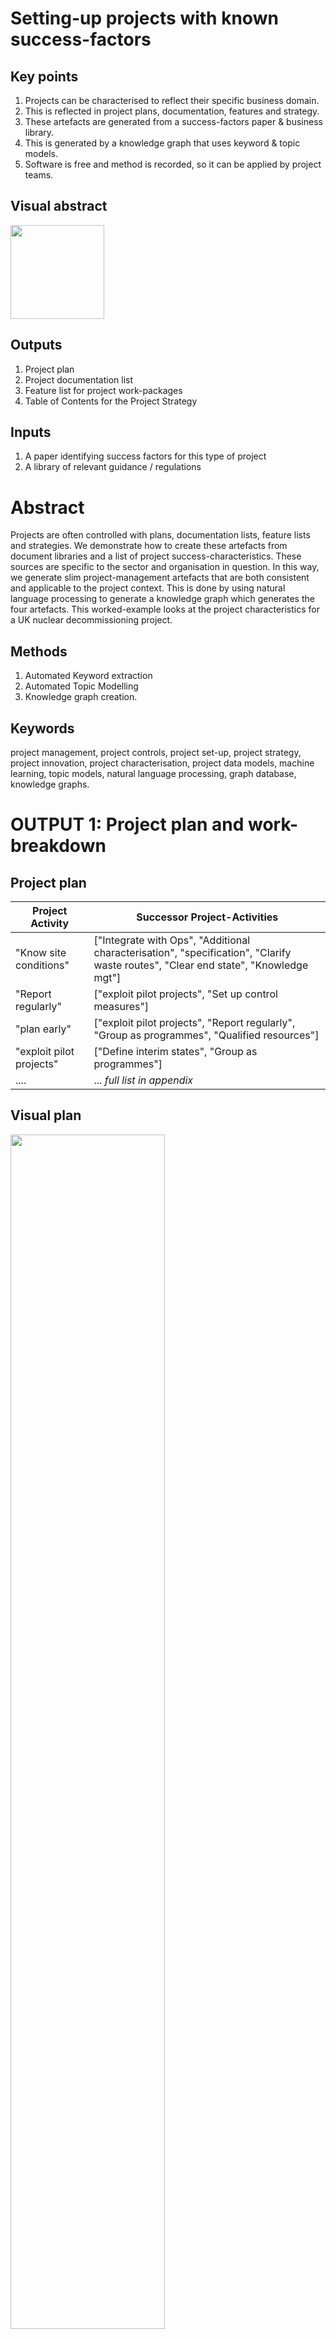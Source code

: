 # Setting-up projects with known success-factors

## Key points
1. Projects can be characterised to reflect their specific business domain.
2. This is reflected in project plans, documentation, features and strategy.
3. These artefacts are generated from a success-factors paper & business library.
4. This is generated by a knowledge graph that uses keyword & topic models.
5. Software is free and method is recorded, so it can be applied by project teams.
## Visual abstract

<image src="Jupyter-notebooks/images/visual_abstract.png" height="150"/>

## Outputs
1. Project plan
2. Project documentation list
3. Feature list for project work-packages
4. Table of Contents for the Project Strategy

## Inputs
1. A paper identifying success factors for this type of project
2. A library of relevant guidance / regulations

# Abstract
Projects are often controlled with plans, documentation lists, feature lists and strategies. We demonstrate how to create these artefacts from document libraries and a list of project success-characteristics. These sources are specific to the sector and organisation in question. In this way, we generate slim project-management artefacts that are both consistent and applicable to the project context. This is done by using natural language processing to generate a knowledge graph which generates the four artefacts. This worked-example looks at the project characteristics for a UK nuclear decommissioning project. 
## Methods
1. Automated Keyword extraction
2. Automated Topic Modelling
3. Knowledge graph creation. 

## Keywords
project management, project controls, project set-up, project strategy, project innovation, project characterisation, project data models, machine learning, topic models, natural language processing, graph database, knowledge graphs.
# OUTPUT 1: Project plan and work-breakdown
## Project plan

| Project Activity                | Successor Project-Activities                                                                                                       |
| ------------------------------- | ---------------------------------------------------------------------------------------------------------------------------------- |
| "Know site conditions"          | ["Integrate with Ops", "Additional characterisation", "specification", "Clarify waste routes", "Clear end state", "Knowledge mgt"] |
| "Report regularly"              | ["exploit pilot projects", "Set up control measures"]                                                                              |
| "plan early"                    | ["exploit pilot projects", "Report regularly", "Group as programmes", "Qualified resources"]                                       |
| "exploit pilot projects"        | ["Define interim states", "Group as programmes"]                                                                                   |
| ....                            | ... *full list in appendix*                                                                                       |

##  Visual plan

<img src="Jupyter-notebooks/images/WBS_items_w_relationships.png" width="70%">

> Blue(Success factors), Orange(Project services), Purple (Requirement-related )

##  Work break-down
Here the project-tasks have been grouped by  success-factor.

| Success Factor            | Project Services supporting that Success Factor                                                                                    |
| ------------------------- | ---------------------------------------------------------------------------------------------------------------------------------- |
| "Know site conditions"    | ["specification", "Integrate with Ops", "Clarify waste routes", "Additional characterisation", "Knowledge mgt", "Clear end state"] |
| "Authority relationships" | ["plan early", "set-up frequent info exchange", "seek co-location w Authority", "Stable funding", "Fund regulation change"]        |
| ...    | ...*full list in appendix*|                                                      

# OUTPUT 2: Project Documentation list
## List of Documents AND Relationships between documents

<img src="Jupyter-notebooks/images/Project_document_list.png" width="25%"> &nbsp; &nbsp; &nbsp;<img src="Jupyter-notebooks/images/documents_organic_view.png" width="70%">

> Green (Site and stakeholder related)

More central documents have more connections to other documents.
e.g. Waste itemisation database, Facilities Description and regulation.

# OUTPUT 3: Feature list for project work-packages
These are the domain-specific features that should be tracked across the project. i.e. they are the attributes or properties captured for each work-package or sub-project. In this case, many of the features relate to requirements and site/stakeholder  aspects that relate to project tasks. 

| Work-package feature           | Work-package 1 | Work-package 2 |
| ------------------------------ | -------------- | -------------- |
| Facilities affected            |                |                |
| Waste type, mass, and location |                |                |
| Radioactivity                  |                |                |
|                                |                |                |
| Relevant regulations           |                |                |
| Related specification          |                |                |
|                                |                |                |
| Licensee                       |                |                |
| Related Dutyholders            |                |                |
| Supply chain list to date      |                |                |
| Local Community Groups         |                |                |
|                                |                |                |
| Agreed ALARP level             |                |                |
| Safety performance             |                |                |
| Resilience score               |                |                |
| Security performance           |                |                |

These features should be considered for inclusion in any lists and reports per Work-package. This work-package list may be an Excel sheet, or in Power BI or in an EPM system, or SQL database.These features are a key element of the project data-model.
# OUTPUT 4: Project Strategy Table of Contents
The project strategy assists:
- stakeholder groups to understand the business justification
- the team to understand the method of execution. 

<img src="Jupyter-notebooks/images/Strategy_TOC.png" width="80%">

The structure should reflect the characteristics of project success in the business domain as well as the language and interests of the strategy consumers. 

# Table of Contents as file

| Level 1 REQUIREMENT                    | Level 2 SUCCESS FACTOR          | Level 3 PROJECT SERVICE               | Level 4 SITE FEATURE         |
| ------------------------------ | ----------------------- | ----------------------------- | -------------------- |
| regulation                     | Authority relationships | Fund regulation change        | null                 |
| regulation                     | Authority relationships | set-up frequent info exchange | Community            |
| regulation                     | Authority relationships | seek co-location w Authority  | null                 |
| regulation                     | Clear end state         | Define interim states         | radioactive          |
| regulation                     | Clear end state         | Define interim states         | licensee             |
| regulation                     | Clear end state         | Systems view                  | null                 |
| ..                     | ***remainder in Appendix***         | ...                | ...               |

This worked-example settled on one of several possible structures, allowing Requirements the highest level in the hierarchy. Two merits of the approach:
- selection of a particular structure is explicit
- stakeholders can be involved in selection.
# Inputs
1. A paper identifying success factors for this type of project
2. A library of relevant guidance / regulations
## INPUT 1: Paper
Invernizzi, Locatelli, Brookes (2020)[^Diletta Colette Invernizzi, Giorgio Locatelli & Naomi J. Brookes (2020): Characterising nuclear decommissioning projects: an investigation of the project characteristics that affect the project performance, Construction Management and Economics, DOI: 10.1080/01446193.2020.1775859
To link to this article: https://doi.org/10.1080/01446193.2020.1775859)] propose the following factors in successful nuclear decommissioning projects:

| Success factor            | Description                                         |
| ------------------------- | --------------------------------------------------- |
| "Know site conditions"    | "detailed knowledge of the site conditions"         |
| "Authority relationships" | "good relationship with the regulatory authorities" |
| "Storage availability"    | "the availability of storage facilities"            |
| "Clear end state"         | "Clear site end state permits scope definition"     |
| "Stable funding"          | "Stable funding"                                    |
| "plan early"              | "It’s a plan that goes from cradle to grave!"       |
| "Qualified resources"     | "The availability of suitably qualified resources"  |

The paper also proposes project tasks to support these factors:

| Project_Service                 | Description                                                                                                                                                                                                                                                                                                                                                                                                                                                                                                                               |
| ------------------------------- | ----------------------------------------------------------------------------------------------------------------------------------------------------------------------------------------------------------------------------------------------------------------------------------------------------------------------------------------------------------------------------------------------------------------------------------------------------------------------------------------------------------------------------------------- |
| "Appreciate change"   | (interpreted as change to the site, as well as to project context)                                                                                                                                                                                                                                                                                                                                                                                                                                                                                                                      |
| "Systems view"   | Take a systems view                                                                                                                                                                                                                                                                                                                                                                                                                                                                                                                       |
| "Additional characterisation"   | "Characterise NDPs"                                                                                                                                                                                                                                                                                                                                                                                                                                                                                                                       |
| "Fund regulation change"        | "If additional fund- ing to deal with these changes is not readily available, the overall NDP performance might be affected"                                                                                                                                                                                                                                                                                                                                                                                                              |
| "Find specialized resource"     | specific resources needed for a specialized piece of work, such as resources specialized in                                              high-voltage welding and trained to work on nuclear sites."                                                                                                                                                                                                                                                     |
| "Knowledge mgt"                 | "best practices in knowledge and information management"                                                                                                                                                                                                                                                                                                                                                                                                                                                                                  |
| "Clarify waste routes"          | "clarity regarding the waste routes and about the availability of storage and disposal facilities"                                                                                                                                                                                                                                                                                                                                                                                                                                      |
| ...         | ***full list in appendix***                                                                                                                                                                                                                                                                                                                                                                                                                                      |

# INPUT 2: A library of relevant guidance / regulations
The UK Office of Nuclear Regulation  publishes a set of [technical guidance](http://www.onr.org.uk/operational/tech_asst_guides/index.htm) This is a set of pdf documents. This is one element of the regulatory context for nuclear decommissioning projects. A subset of 17 documents were selected for their relevance to project and technical management. 

| Document                                                                     |
| ---------------------------------------------------------------------------- |
| Commissioning-of-security-systems-and-infrastructure-cns-tast-gd-4.4.pdf.txt |
| Construction Assurance ns-tast-gd-076.pdf.txt                                |
| Control of processes involving nuclear matter ns-tast-gd-023.pdf.txt         |
| Decommissioning ns-tast-gd-026.pdf.txt                                       |
| Design Safety Assurance ns-tast-gd-057.pdf.txt                               |
| *full list in appendix*                                |

## Infographic

&nbsp; &nbsp;&nbsp; &nbsp;&nbsp; &nbsp;&nbsp; &nbsp;&nbsp; &nbsp;&nbsp; &nbsp;&nbsp; &nbsp;&nbsp; &nbsp;&nbsp; &nbsp;&nbsp; <image src="Jupyter-notebooks/images/2020-locatelli-cover.png" width="90" height="50"/> &nbsp;&nbsp; &nbsp;&nbsp; &nbsp;&nbsp; &nbsp;&nbsp; &nbsp;&nbsp;&nbsp; <image src="Jupyter-notebooks/images/ONR_documents_as_library.png" width="100" height="50"/>
<image src="Jupyter-notebooks/images/method.png"/>
<img src="Jupyter-notebooks/images/WBS_items_w_relationships.png" width="120"> &nbsp; &nbsp; <img src="Jupyter-notebooks/images/short_list_of_docs.png" width="120">   &nbsp; &nbsp; <img src="Jupyter-notebooks/images/trimmed_Project_data_model.png" width="120"> &nbsp; &nbsp; <img src="Jupyter-notebooks/images/Strategy_TOC.png" width="90">

# Business challenge
- Project structure is sometimes copied from project to project
	- sometimes structure does not adequately define or control the project
	- sometimes there is too much structure, which is expensive
- Project plans, strategies and controls are sometimes created separately
	- project controls can be opaque and inconsistent with each other

## Business motivation
- ensure project characteristics make their way into project controls
- track only the project features that are important
- standardise early consultation across multiple stakeholders and standards
- consistently apply research-findings to improve project performance

## Use Cases
 1. Set-up project in new business area
 2. Set-up project where there are diverse stakeholders and business languages
 3. Refresh organisation's project-model if track-record is poor
 4. up-skill project teams in flexible data-models and machine-learning.

## Technology applied
All technology is free to use, without subscription. The code is written up in Jupyter notebooks, which allows guidance to sit alongside the code, so limited coding experience is needed. 
1. Gensim is OpenSource
2. NetworkX is OpenSource
3. Neo4j Desktop is free. 
4. Jupyter Notebooks and Python are OpenSource.

<image src="Jupyter-notebooks/images/gensim.png" width="70" height="50"/> <image src="Jupyter-notebooks/images/NetworkX.svg" width="70" height="50"/> <image src="Jupyter-notebooks/images/neo4j.png" width="70" height="50"/> <image src="Jupyter-notebooks/images/jupyter_icon.png" width="80" height="50"/><image src="Jupyter-notebooks/images/python-logo.png" width="80" height="50"/>

# Methods
## Automated Keyword extraction
Keywords are extracted from the regulations library by scoring each word by how linked that word is to other well-linked words. This provides not just a list of keywords, but also the strength of relationships between keywords. This is done by using the TextRank algorithm, which is like Larry Page's PageRank algorithm for web-pages.
## Automated Topic Modelling
The strongest topics across the regulation library are identified by a topic model method called Latent Direchlet Allocation, or LDA. Murdock (2019)[^[@misc{murdock2019topic,
    title={Topic Modeling the Reading and Writing Behavior of Information Foragers},
    author={Jaimie Murdock},
    year={2019},
    eprint={1907.00488},
    archivePrefix={arXiv},
    link [here](https://arxiv.org/abs/1907.00488v1)] says that 

> 'LDA is a generative model that represents each document as a bag of words generated by a mixture of topics.'

> 'It posits that each document has a distribution of contexts, or topics, that it is composed of.'

## Knowledge graph creation
The above methods generate lists of key concepts from the regulation library, as well as lists of relationships between concepts. The concepts become 'nodes' of a knowledge graph, and the relationships become 'edges' between these nodes. 

> e.g. 'radioactivity' is related to 'waste'. This is an edge connecting 2 nodes.

The success-factors paper contributes a number of success factors, as well as a number of recommended project services to be carried out by the project management team. These are added as nodes. Edges are added where there are:
-  relationships between success factors
-  between project services
-  between a success factor and a project task.

Groups of similar nodes have the same 'labels'.e.g.'success_factor','project_service'.

This combined knowledge graph is one interpretation of project success in Nuclear DeCommissioning.
Next, the project team:
1.  views the graph for useful patterns
2.  reinforces patterns by changing nodes and edges and labels.

The outputs are generated by querying the knowledge graph for specific labels. For example, the Strategy TOC relates to a query which asks for nodes with labels in this order: 

> (requirements)-->(success_factor)-->(project_service)-->(site or stakeholder) 

# Our contribution

> context >> patterns >> form

We apply business *context* to a project. This provides an agreed *form* or structure. We do this by seeking *patterns* and reinforcing those which stakeholders recognise.

Another way of saying the same thing:

> bundle >> unbundle >> deploy

1. *bundle up* the entire business context of the project
2. *unbundle* just enough to structure the project
3. *deploy* the project against this project structure. 
## Application to a project
1. clone repository. Apply Jupyter notebooks to your documents
2. use 'human-in-the-loop' filtering of keywords and topics
3. work with project experts during the knowledge-graph stage.

*optional* 

4. use many more documents and keywords where required
5. add stakeholder criteria just as the success paper was added
6. add the team's preferred project framework in the same way.
## Limitations
This has been a simple working-example.The results should not be used without scrutiny and amendment by nuclear project managers.
- I have limited experience of the nuclear sector  
- a limited number of keywords were used
- a limited number of documents were used
- I did not review the regulations. 
- there are other regulations which apply. 
# Appendices
Full inputs and outputs are [here](https://github.com/lawrencerowland/Data-Model-for-Project-Frameworks/tree/master/Project-frameworks-by-using-NLP-with-Python-libraries/Jupyter-notebooks/Full-Outputs-and-Inputs.md)

Intermediate results and knowledge graphs are [here](https://github.com/lawrencerowland/Data-Model-for-Project-Frameworks/tree/master/Project-frameworks-by-using-NLP-with-Python-libraries/Jupyter-notebooks/Intermediate-results-and-knowledge-graphs.md)

Code to build Knowledge graph in Neo4j [here](https://github.com/lawrencerowland/Data-Model-for-Project-Frameworks/tree/master/Project-frameworks-by-using-NLP-with-Python-libraries/Jupyter-notebooks/Known_success_factors_output_graph.cypher)

Visualisation of Knowledge graph for viewing on YEd live [here](https://github.com/lawrencerowland/Data-Model-for-Project-Frameworks/tree/master/Project-frameworks-by-using-NLP-with-Python-libraries/Jupyter-notebooks/Known_success_factors_output_graph.graphml)

repository with method and guidance. This should be sufficient for applying this to other projects and sectors. [here](https://github.com/lawrencerowland/Data-Model-for-Project-Frameworks/tree/master/Project-frameworks-by-using-NLP-with-Python-libraries) *July 2020 note: its all there, but working on making it easier to read*

## Acknowledgements
Diletta Colette Invernizzi, Giorgio Locatelli & Naomi J. Brookes (2020): Characterising nuclear decommissioning projects: an investigation of the project characteristics that affect the project performance, Construction Management and Economics, DOI: 10.1080/01446193.2020.1775859 [here](https://doi.org/10.1080/01446193.2020.1775859)

The UK Office of Nuclear Regulation [technical guidance](http://www.onr.org.uk/operational/tech_asst_guides/index.htm)

This project relies extensively on the Gensim[^@inproceedings{rehurek_lrec,
      title = {{Software Framework for Topic Modelling with Large Corpora}},
      author = {Radim {\v R}eh{\r u}{\v r}ek and Petr Sojka},
      booktitle = {{Proceedings of the LREC 2010 Workshop on New
           Challenges for NLP Frameworks}},
      pages = {45--50},
      year = 2010,
      month = May,
      day = 22,
      publisher = {ELRA},
      address = {Valletta, Malta},
      note={\url{http://is.muni.cz/publication/884893/en}},
      language={English}
}] library, and the [examples](https://radimrehurek.com/gensim/auto_examples/index.html) provided by its creator Radim Hurek. I have done nothing more than apply a little of this to Portfolio management. The examples cited above would be the best way to get a full introduction to the capabilities of Gensim.

[NetworkX] used to create knowledge graph from keywords

[Neo4j](www.neo4j.com) Desktop is a graph database used here to create the knowledge graph. 

[Jupyter Notebooks](www.jupyter.org) is an accessible way to provide both guidance and images alongside code in a notebook format.

[Python](www.python.org)

Infographic made with [Raw Graphs](rawgraphs.io)






